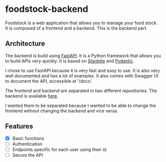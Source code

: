 # foodstock-backend

Foodstock is a web application that allows you to manage your food stock. It is composed of a frontend and a backend. This is the backend part.

## Architecture
The backend is build using [FastAPI](https://fastapi.tiangolo.com/). It is a Python framework that allows you to build APIs very quickly. It is based on [Starlette](https://www.starlette.io/) and [Pydantic](https://pydantic-docs.helpmanual.io/).

I chose to use FastAPI because it is very fast and easy to use. It is also very well documented and has a lot of examples. It also comes with Swagger UI to document the API, accessible at '/docs'.

The frontend and backend are separated in two different repositories. The backend is available [here](https://github.com/food-stock/foodstock-backend).

 I wanted them to be separated because I wanted to be able to change the frontend without changing the backend and vice versa.


## Features
- [x] Basic functions
- [ ] Authentication
- [ ] Endpoints specific for each user using their id
- [ ] Secure the API
